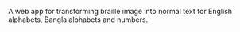 A web app for transforming braille image into normal text for English alphabets, Bangla alphabets and numbers.

